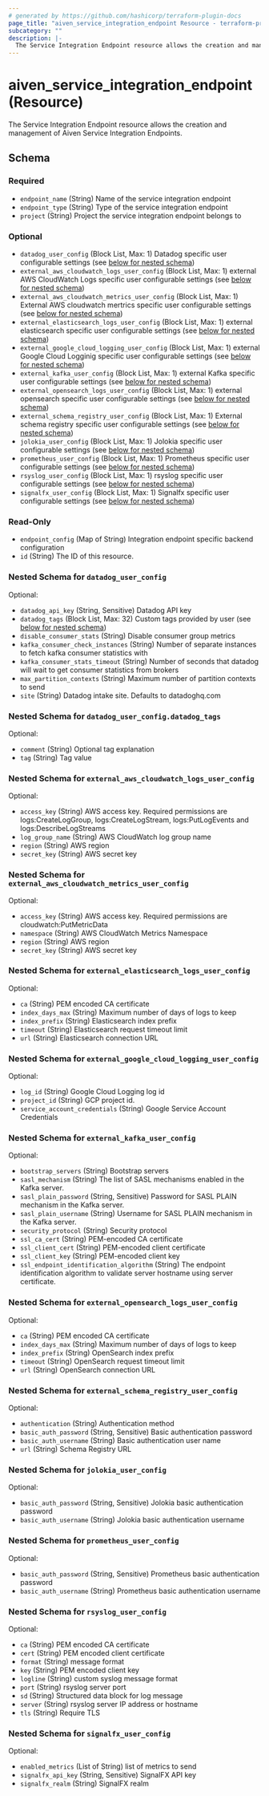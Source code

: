 ```yaml
---
# generated by https://github.com/hashicorp/terraform-plugin-docs
page_title: "aiven_service_integration_endpoint Resource - terraform-provider-aiven"
subcategory: ""
description: |-
  The Service Integration Endpoint resource allows the creation and management of Aiven Service Integration Endpoints.
---
```


# aiven_service_integration_endpoint (Resource)

The Service Integration Endpoint resource allows the creation and management of Aiven Service Integration Endpoints.



<!-- schema generated by tfplugindocs -->
## Schema

### Required

- `endpoint_name` (String) Name of the service integration endpoint
- `endpoint_type` (String) Type of the service integration endpoint
- `project` (String) Project the service integration endpoint belongs to

### Optional

- `datadog_user_config` (Block List, Max: 1) Datadog specific user configurable settings (see [below for nested schema](#nestedblock--datadog_user_config))
- `external_aws_cloudwatch_logs_user_config` (Block List, Max: 1) external AWS CloudWatch Logs specific user configurable settings (see [below for nested schema](#nestedblock--external_aws_cloudwatch_logs_user_config))
- `external_aws_cloudwatch_metrics_user_config` (Block List, Max: 1) External AWS cloudwatch mertrics specific user configurable settings (see [below for nested schema](#nestedblock--external_aws_cloudwatch_metrics_user_config))
- `external_elasticsearch_logs_user_config` (Block List, Max: 1) external elasticsearch specific user configurable settings (see [below for nested schema](#nestedblock--external_elasticsearch_logs_user_config))
- `external_google_cloud_logging_user_config` (Block List, Max: 1) external Google Cloud Logginig specific user configurable settings (see [below for nested schema](#nestedblock--external_google_cloud_logging_user_config))
- `external_kafka_user_config` (Block List, Max: 1) external Kafka specific user configurable settings (see [below for nested schema](#nestedblock--external_kafka_user_config))
- `external_opensearch_logs_user_config` (Block List, Max: 1) external opensearch specific user configurable settings (see [below for nested schema](#nestedblock--external_opensearch_logs_user_config))
- `external_schema_registry_user_config` (Block List, Max: 1) External schema registry specific user configurable settings (see [below for nested schema](#nestedblock--external_schema_registry_user_config))
- `jolokia_user_config` (Block List, Max: 1) Jolokia specific user configurable settings (see [below for nested schema](#nestedblock--jolokia_user_config))
- `prometheus_user_config` (Block List, Max: 1) Prometheus specific user configurable settings (see [below for nested schema](#nestedblock--prometheus_user_config))
- `rsyslog_user_config` (Block List, Max: 1) rsyslog specific user configurable settings (see [below for nested schema](#nestedblock--rsyslog_user_config))
- `signalfx_user_config` (Block List, Max: 1) Signalfx specific user configurable settings (see [below for nested schema](#nestedblock--signalfx_user_config))

### Read-Only

- `endpoint_config` (Map of String) Integration endpoint specific backend configuration
- `id` (String) The ID of this resource.

<a id="nestedblock--datadog_user_config"></a>
### Nested Schema for `datadog_user_config`

Optional:

- `datadog_api_key` (String, Sensitive) Datadog API key
- `datadog_tags` (Block List, Max: 32) Custom tags provided by user (see [below for nested schema](#nestedblock--datadog_user_config--datadog_tags))
- `disable_consumer_stats` (String) Disable consumer group metrics
- `kafka_consumer_check_instances` (String) Number of separate instances to fetch kafka consumer statistics with
- `kafka_consumer_stats_timeout` (String) Number of seconds that datadog will wait to get consumer statistics from brokers
- `max_partition_contexts` (String) Maximum number of partition contexts to send
- `site` (String) Datadog intake site. Defaults to datadoghq.com

<a id="nestedblock--datadog_user_config--datadog_tags"></a>
### Nested Schema for `datadog_user_config.datadog_tags`

Optional:

- `comment` (String) Optional tag explanation
- `tag` (String) Tag value



<a id="nestedblock--external_aws_cloudwatch_logs_user_config"></a>
### Nested Schema for `external_aws_cloudwatch_logs_user_config`

Optional:

- `access_key` (String) AWS access key. Required permissions are logs:CreateLogGroup, logs:CreateLogStream, logs:PutLogEvents and logs:DescribeLogStreams
- `log_group_name` (String) AWS CloudWatch log group name
- `region` (String) AWS region
- `secret_key` (String) AWS secret key


<a id="nestedblock--external_aws_cloudwatch_metrics_user_config"></a>
### Nested Schema for `external_aws_cloudwatch_metrics_user_config`

Optional:

- `access_key` (String) AWS access key. Required permissions are cloudwatch:PutMetricData
- `namespace` (String) AWS CloudWatch Metrics Namespace
- `region` (String) AWS region
- `secret_key` (String) AWS secret key


<a id="nestedblock--external_elasticsearch_logs_user_config"></a>
### Nested Schema for `external_elasticsearch_logs_user_config`

Optional:

- `ca` (String) PEM encoded CA certificate
- `index_days_max` (String) Maximum number of days of logs to keep
- `index_prefix` (String) Elasticsearch index prefix
- `timeout` (String) Elasticsearch request timeout limit
- `url` (String) Elasticsearch connection URL


<a id="nestedblock--external_google_cloud_logging_user_config"></a>
### Nested Schema for `external_google_cloud_logging_user_config`

Optional:

- `log_id` (String) Google Cloud Logging log id
- `project_id` (String) GCP project id.
- `service_account_credentials` (String) Google Service Account Credentials


<a id="nestedblock--external_kafka_user_config"></a>
### Nested Schema for `external_kafka_user_config`

Optional:

- `bootstrap_servers` (String) Bootstrap servers
- `sasl_mechanism` (String) The list of SASL mechanisms enabled in the Kafka server.
- `sasl_plain_password` (String, Sensitive) Password for SASL PLAIN mechanism in the Kafka server.
- `sasl_plain_username` (String) Username for SASL PLAIN mechanism in the Kafka server.
- `security_protocol` (String) Security protocol
- `ssl_ca_cert` (String) PEM-encoded CA certificate
- `ssl_client_cert` (String) PEM-encoded client certificate
- `ssl_client_key` (String) PEM-encoded client key
- `ssl_endpoint_identification_algorithm` (String) The endpoint identification algorithm to validate server hostname using server certificate.


<a id="nestedblock--external_opensearch_logs_user_config"></a>
### Nested Schema for `external_opensearch_logs_user_config`

Optional:

- `ca` (String) PEM encoded CA certificate
- `index_days_max` (String) Maximum number of days of logs to keep
- `index_prefix` (String) OpenSearch index prefix
- `timeout` (String) OpenSearch request timeout limit
- `url` (String) OpenSearch connection URL


<a id="nestedblock--external_schema_registry_user_config"></a>
### Nested Schema for `external_schema_registry_user_config`

Optional:

- `authentication` (String) Authentication method
- `basic_auth_password` (String, Sensitive) Basic authentication password
- `basic_auth_username` (String) Basic authentication user name
- `url` (String) Schema Registry URL


<a id="nestedblock--jolokia_user_config"></a>
### Nested Schema for `jolokia_user_config`

Optional:

- `basic_auth_password` (String, Sensitive) Jolokia basic authentication password
- `basic_auth_username` (String) Jolokia basic authentication username


<a id="nestedblock--prometheus_user_config"></a>
### Nested Schema for `prometheus_user_config`

Optional:

- `basic_auth_password` (String, Sensitive) Prometheus basic authentication password
- `basic_auth_username` (String) Prometheus basic authentication username


<a id="nestedblock--rsyslog_user_config"></a>
### Nested Schema for `rsyslog_user_config`

Optional:

- `ca` (String) PEM encoded CA certificate
- `cert` (String) PEM encoded client certificate
- `format` (String) message format
- `key` (String) PEM encoded client key
- `logline` (String) custom syslog message format
- `port` (String) rsyslog server port
- `sd` (String) Structured data block for log message
- `server` (String) rsyslog server IP address or hostname
- `tls` (String) Require TLS


<a id="nestedblock--signalfx_user_config"></a>
### Nested Schema for `signalfx_user_config`

Optional:

- `enabled_metrics` (List of String) list of metrics to send
- `signalfx_api_key` (String, Sensitive) SignalFX API key
- `signalfx_realm` (String) SignalFX realm



